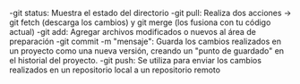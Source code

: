 -git status: Muestra el estado del directorio
-git pull: Realiza dos acciones -> git fetch (descarga los cambios) y git merge (los fusiona con tu código actual)
-git add: Agregar archivos modificados o nuevos al área de preparación
-git commit -m "mensaje": Guarda los cambios realizados en un proyecto como una nueva versión, creando un "punto de guardado" en el historial del proyecto.
-git push: Se utiliza para enviar los cambios realizados en un repositorio local a un repositorio remoto